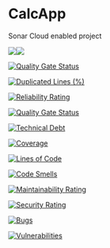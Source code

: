 # CalcApp
Sonar Cloud enabled project 


<div style="display: flex; flex-direction: row;">
 <img class="img" src="https://sonarcloud.io/api/project_badges/measure?project=FAVOUR_CalcApp&metric=alert_status" />
 <img class="img" src="https://sonarcloud.io/api/project_badges/measure?project=FAVOUR_CalcApp&metric=duplicated_lines_density" />
</div>
                                                                                                                               
                                                                                                                               
                                                                                                                               
 [![Quality Gate Status](https://sonarcloud.io/api/project_badges/measure?project=FAVOUR_CalcApp&metric=alert_status)](https://sonarcloud.io/summary/new_code?id=FAVOUR_CalcApp)

[![Duplicated Lines (%)](https://sonarcloud.io/api/project_badges/measure?project=FAVOUR_CalcApp&metric=duplicated_lines_density)](https://sonarcloud.io/summary/new_code?id=FAVOUR_CalcApp)

[![Reliability Rating](https://sonarcloud.io/api/project_badges/measure?project=FAVOUR_CalcApp&metric=reliability_rating)](https://sonarcloud.io/summary/new_code?id=FAVOUR_CalcApp)

[![Quality Gate Status](https://sonarcloud.io/api/project_badges/measure?project=FAVOUR_CalcApp&metric=alert_status)](https://sonarcloud.io/summary/new_code?id=FAVOUR_CalcApp)

[![Technical Debt](https://sonarcloud.io/api/project_badges/measure?project=FAVOUR_CalcApp&metric=sqale_index)](https://sonarcloud.io/summary/new_code?id=FAVOUR_CalcApp)

[![Coverage](https://sonarcloud.io/api/project_badges/measure?project=FAVOUR_CalcApp&metric=coverage)](https://sonarcloud.io/summary/new_code?id=FAVOUR_CalcApp)

[![Lines of Code](https://sonarcloud.io/api/project_badges/measure?project=FAVOUR_CalcApp&metric=ncloc)](https://sonarcloud.io/summary/new_code?id=FAVOUR_CalcApp)

[![Code Smells](https://sonarcloud.io/api/project_badges/measure?project=FAVOUR_CalcApp&metric=code_smells)](https://sonarcloud.io/summary/new_code?id=FAVOUR_CalcApp)

[![Maintainability Rating](https://sonarcloud.io/api/project_badges/measure?project=FAVOUR_CalcApp&metric=sqale_rating)](https://sonarcloud.io/summary/new_code?id=FAVOUR_CalcApp)

[![Security Rating](https://sonarcloud.io/api/project_badges/measure?project=FAVOUR_CalcApp&metric=security_rating)](https://sonarcloud.io/summary/new_code?id=FAVOUR_CalcApp)

[![Bugs](https://sonarcloud.io/api/project_badges/measure?project=FAVOUR_CalcApp&metric=bugs)](https://sonarcloud.io/summary/new_code?id=FAVOUR_CalcApp)

[![Vulnerabilities](https://sonarcloud.io/api/project_badges/measure?project=FAVOUR_CalcApp&metric=vulnerabilities)](https://sonarcloud.io/summary/new_code?id=FAVOUR_CalcApp)


